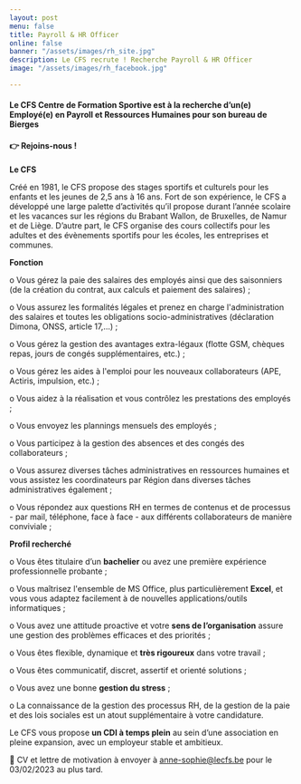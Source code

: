 ```yaml
---
layout: post
menu: false
title: Payroll & HR Officer
online: false
banner: "/assets/images/rh_site.jpg"
description: Le CFS recrute ! Recherche Payroll & HR Officer
image: "/assets/images/rh_facebook.jpg"

---
```

#### **Le CFS Centre de Formation Sportive est à la recherche d’un(e) Employé(e) en Payroll et Ressources Humaines pour son bureau de Bierges**

#### **👉 Rejoins-nous !**

**Le CFS**

Créé en 1981, le CFS propose des stages sportifs et culturels pour les enfants et les jeunes de 2,5 ans à 16 ans. Fort de son expérience, le CFS a développé une large palette d’activités qu’il propose durant l’année scolaire et les vacances sur les régions du Brabant Wallon, de Bruxelles, de Namur et de Liège. D’autre part, le CFS organise des cours collectifs pour les adultes et des évènements sportifs pour les écoles, les entreprises et communes.

**Fonction**

o Vous gérez la paie des salaires des employés ainsi que des saisonniers (de la création du contrat, aux calculs et paiement des salaires) ;

o Vous assurez les formalités légales et prenez en charge l'administration des salaires et toutes les obligations socio-administratives (déclaration Dimona, ONSS, article 17,…) ;

o Vous gérez la gestion des avantages extra-légaux (flotte GSM, chèques repas, jours de congés supplémentaires, etc.) ;

o Vous gérez les aides à l'emploi pour les nouveaux collaborateurs (APE, Actiris, impulsion, etc.) ;

o Vous aidez à la réalisation et vous contrôlez les prestations des employés ;

o Vous envoyez les plannings mensuels des employés ;

o Vous participez à la gestion des absences et des congés des collaborateurs ;

o Vous assurez diverses tâches administratives en ressources humaines et vous assistez les coordinateurs par Région dans diverses tâches administratives également ;

o Vous répondez aux questions RH en termes de contenus et de processus - par mail, téléphone, face à face - aux différents collaborateurs de manière conviviale ;

**Profil recherché**

o Vous êtes titulaire d’un **bachelier** ou avez une première expérience professionnelle probante ;

o Vous maîtrisez l'ensemble de MS Office, plus particulièrement **Excel**, et vous vous adaptez facilement à de nouvelles applications/outils informatiques ;

o Vous avez une attitude proactive et votre **sens de l’organisation** assure une gestion des problèmes efficaces et des priorités ;

o Vous êtes flexible, dynamique et **très rigoureux** dans votre travail ;

o Vous êtes communicatif, discret, assertif et orienté solutions ;

o Vous avez une bonne **gestion du stress** ;

o La connaissance de la gestion des processus RH, de la gestion de la paie et des lois sociales est un atout supplémentaire à votre candidature.

Le CFS vous propose **un CDI à temps plein** au sein d’une association en pleine expansion, avec un employeur stable et ambitieux.

📩 CV et lettre de motivation à envoyer à [anne-sophie@lecfs.be](mailto:anne-sophie@lecfs.be) pour le 03/02/2023 au plus tard.